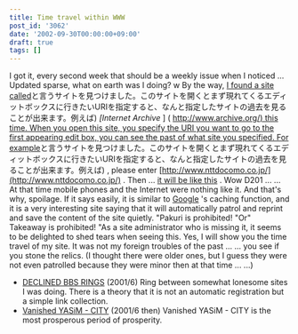 ```yaml
---
title: Time travel within WWW
post_id: '3062'
date: '2002-09-30T00:00:00+09:00'
draft: true
tags: []
---
```


I got it, every second week that should be a weekly issue when I noticed ... Updated sparse, what on earth was I doing? w By the way, [I found a site called](http://www.archive.org/)と言うサイトを見つけました。このサイトを開くとまず現れてくるエディットボックスに行きたいURIを指定すると、なんと指定したサイトの過去を見ることが出来ます。例えば) _\[Internet Archive_ \] ( [http://www.archive.org/) this time. When you open this site, you specify the URI you want to go to the first appearing edit box, you can see the past of what site you specified. For example](http://www.archive.org/)と言うサイトを見つけました。このサイトを開くとまず現れてくるエディットボックスに行きたいURIを指定すると、なんと指定したサイトの過去を見ることが出来ます。例えば) , please enter [http://www.nttdocomo.co.jp/](http://www.nttdocomo.co.jp/) . Then ... [it will be like this](http://web.archive.org/web/19961112145649/http://www.nttdocomo.co.jp/) . Wow D201 ... ... At that time mobile phones and the Internet were nothing like it. And that's why, spoilage. If it says easily, it is similar to [Google](http://www.google.com/) 's caching function, and it is a very interesting site saying that it will automatically patrol and reprint and save the content of the site quietly. "Pakuri is prohibited! "Or" Takeaway is prohibited! "As a site administrator who is missing it, it seems to be delighted to shed tears when seeing this. Yes, I will show you the time travel of my site. It was not my foreign troubles of the past ... ... you see if you stone the relics. (I thought there were older ones, but I guess they were not even patrolled because they were minor then at that time ... ...)

*   [DECLINED BBS RINGS](http://web.archive.org/web/20011107131140/http://www.geocities.co.jp/Playtown-Domino/3933/) (2001/6) Ring between somewhat lonesome sites I was doing. There is a theory that it is not an automatic registration but a simple link collection.
*   [Vanished YASiM - CITY](http://web.archive.org/web/20010606205909/www6.org1.com/%7Emaki/) (2001/6 then) Vanished YASiM - CITY is the most prosperous period of prosperity.
